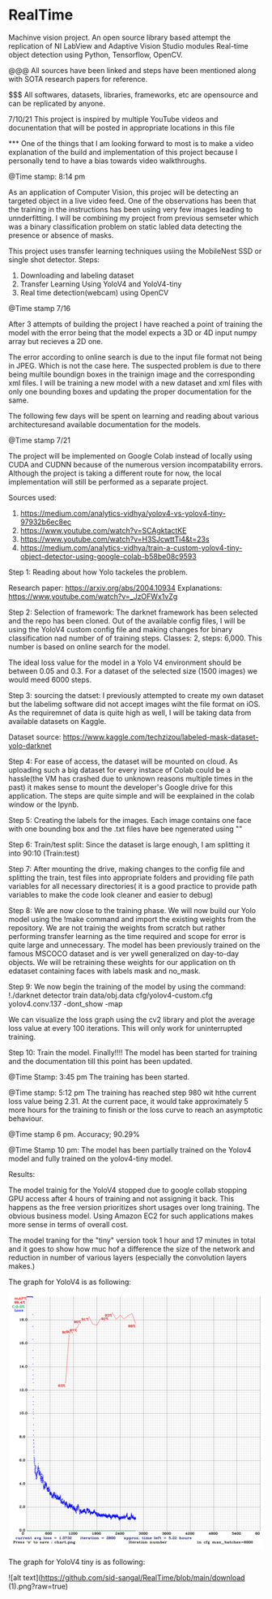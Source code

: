 # RealTime
Machinve vision project. An open source library based attempt the replication of NI LabView and Adaptive Vision Studio modules
Real-time object detection using Python, Tensorflow, OpenCV.

@@@ All sources have been linked and steps have been mentioned along with SOTA research papers for reference. 

$$$ All softwares, datasets, libraries, frameworks, etc are opensource and can be replicated by anyone.

7/10/21
This project is inspired by multiple YouTube videos and docunentation that will be posted in appropriate locations in this file

*** One of the things that I am looking forward to most is to make a video explanation of the build and implementation of this project because I personally tend to
have a bias towards video walkthroughs.

@Time stamp: 8:14 pm

As an application of Computer Vision, this projec will be detecting an targeted object in a live video feed. One of the observations has been that the training in the instructions has been using very few images leading to unnderfitting.  I will be combining my project from previous semseter which was a binary classification problem on static labled data detecting the presence or absence of masks.

This project uses transfer learning techniques usiing the MobileNest SSD or single shot detector.
Steps:

1. Downloading and labeling dataset
2. Transfer Learning Using YoloV4 and YoloV4-tiny
3. Real time detection(webcam) using OpenCV

@Time stamp 7/16

After 3 attempts of building the project I have reached a point of training the model with the error being that the model expects a 3D or 4D input numpy array but recieves a 2D one.

The error according to online search is due to the input file format not being in JPEG. Which is not the case here. The suspected problem is due to there being multile boundign boxes in the trainign image and the corresponding xml files. I will be training a new model with a new dataset and xml files with only one bounding boxes and updating the proper documentation for the same.

The following few days will be spent on learning and reading about various architecturesand available documentation for the models.

@Time stamp 7/21

The project will be implemented on Google Colab instead of locally using CUDA and CUDNN because of the numerous version incompatability errors. Although the project is taking a different route for now, the local implementation will still be performed as a separate project.

Sources used: 
1. https://medium.com/analytics-vidhya/yolov4-vs-yolov4-tiny-97932b6ec8ec
2. https://www.youtube.com/watch?v=SCAgktactKE
3. https://www.youtube.com/watch?v=H3SJcwttTi4&t=23s
4. https://medium.com/analytics-vidhya/train-a-custom-yolov4-tiny-object-detector-using-google-colab-b58be08c9593

Step 1: Reading about how Yolo tackeles the problem.

Research paper: https://arxiv.org/abs/2004.10934
Explanations: https://www.youtube.com/watch?v=_JzOFWx1vZg

Step 2: Selection of framework: The darknet framework has been selected and the repo has been cloned. Out of the available config files, I will be using the YoloV4 custom config file and making changes for binary classification nad number of of training steps. Classes: 2, steps: 6,000. This number is based on online search for the model. 

The ideal loss value for the model in a Yolo V4 environment should be between 0.05 and 0.3. For a dataset of the selected size (1500 images) we would meed 6000 steps.

Step 3: sourcing the datset: I previously attempted to create my own dataset but the labelimg software did not accept images wiht the file format on iOS. As the requiremnet of data is quite high as well, I will be taking data from available datasets on Kaggle.

  Dataset source: https://www.kaggle.com/techzizou/labeled-mask-dataset-yolo-darknet


Step 4: For ease of access, the dataset will be mounted on cloud. As uploading such a big dataset for every instace of Colab could be a hassle(the VM has crashed due to unknown reasons multiple times in the past) it makes sense to mount the developer's Google drive for this application. The steps are quite simple and will be eexplained in the colab window or the Ipynb.

Step 5: Creating the labels for the images. Each image contains one face with one bounding box and the .txt files have bee ngenerated using ""

Step 6: Train/test split: Since the dataset is large enough, I am splitting it into 90:10 (Train:test)

Step 7: After mounting the drive, making changes to the config file and splitting the train, test files into appropriate folders and providing file path variables for all necessary directories( it is a good practice to provide path variables to make the code look cleaner and easier to debug)

Step 8: We are now close to the training phase. We will now build our Yolo model using the !make command and import the existing weights from the repository. We are not trainig the weights from scratch but rather performing transfer learning as the time required and scope for error is quite large and unnecessary. The model has been previously trained on the famous MSCOCO dataset and is ver ywell generalized on day-to-day objects. We will be retraining these weights for our application on th edataset containing faces with labels mask and no_mask.

Step 9: We now begin the training of the model by using the command: !./darknet detector train data/obj.data cfg/yolov4-custom.cfg yolov4.conv.137 -dont_show -map

We can visualize the loss graph using the cv2 library and plot the average loss value at every 100 iterations. This will only work for uninterrupted training.

Step 10: Train the model. Finally!!!! The model has been started for training and the documentation till this point has been updated.

@Time Stamp: 3:45 pm The training has been started.

@Time stamp: 5:12 pm The training has reached step 980 wit hthe current loss value being 2.31. At the current pace, it would take approximately 5 more hours for the training to finish or the loss curve to reach an asymptotic behaviour.

@Time stamp 6 pm. Accuracy; 90.29%

@Time Stamp 10 pm: The model has been partially trained on the Yolov4 model and fully trained on the yolov4-tiny model.

Results:

The model trainig for the YoloV4 stopped due to google collab stopping GPU access after 4 hours of training and not assigning it back. This happens as the free version prioritizes short usages over long training. The obvious business model. Using Amazon EC2 for such applications makes more sense in terms of overall cost.

The model traning for the "tiny" version took 1 hour and 17 minutes in total and it goes to show how muc hof a difference the size of the network and reduction in number of various layers (especially the convolution layers makes.)

The graph for YoloV4 is as following:

![alt text](https://github.com/sid-sangal/RealTime/blob/main/download.png?raw=true)

The graph for YoloV4 tiny is as following:

![alt text](https://github.com/sid-sangal/RealTime/blob/main/download (1).png?raw=true)

